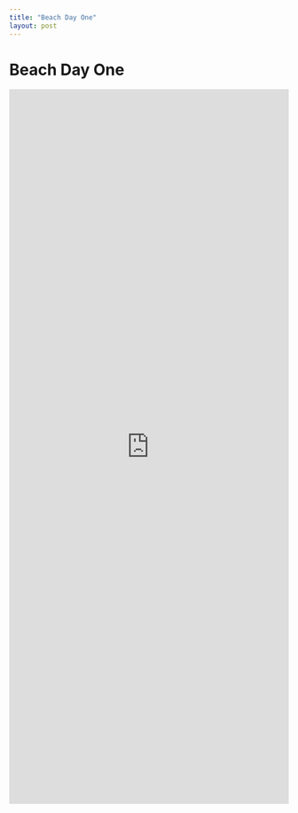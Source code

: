 ```yaml
---
title: "Beach Day One"
layout: post
---
```

# Beach Day One
<iframe width="100%" height="33%" sandbox="allow-same-origin allow-scripts allow-popups" title="Oct 24, 2021" src="https://video.ploud.jp/videos/embed/d7763062-e8e1-414b-ad5c-acc5c093466f" frameborder="0" allowfullscreen></iframe>
